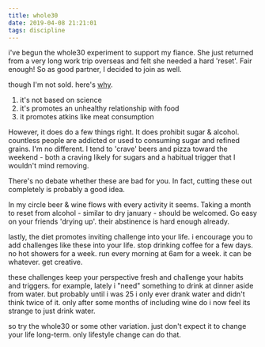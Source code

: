 ```yaml
---
title: whole30
date: 2019-04-08 21:21:01
tags: discipline
---
```


i've begun the whole30 experiment to support my fiance. She just returned from a very long work trip overseas and felt she needed a hard 'reset'. Fair enough! So as good partner, I decided to join as well. 

though I'm not sold. here's [why](https://foodscienceinstitute.com/2016/08/13/whole30-diet-more-pseudoscience-and-quackery/).

1. it's not based on science
2. it's promotes an unhealthy relationship with food
3. it promotes atkins like meat consumption

However, it does do a few things right. It does prohibit sugar & alcohol. countless people are addicted or used to consuming sugar and refined grains. I'm no different. I tend to 'crave' beers and pizza toward the weekend - both a craving likely for sugars and a habitual trigger that I wouldn't mind removing.

There's no debate whether these are bad for you. In fact, cutting these out completely is probably a good idea. 

In my circle beer & wine flows with every activity it seems. Taking a month to reset from alcohol - similar to dry january - should be welcomed. Go easy on your friends 'drying up'. their abstinence is hard enough already. 

lastly, the diet promotes inviting challenge into your life. i encourage you to add challenges like these into your life. stop drinking coffee for a few days. no hot showers for a week. run every morning at 6am for a week. it can be whatever. get creative.

these challenges keep your perspective fresh and challenge your habits and triggers. for example, lately i  "need" something to drink at dinner aside from water. but probably until i was 25 i only ever drank water and didn't think twice of it. only after some months of including wine do i now feel its strange to just drink water. 

so try the whole30 or some other variation. just don't expect it to change your life long-term. only lifestyle change can do that. 


